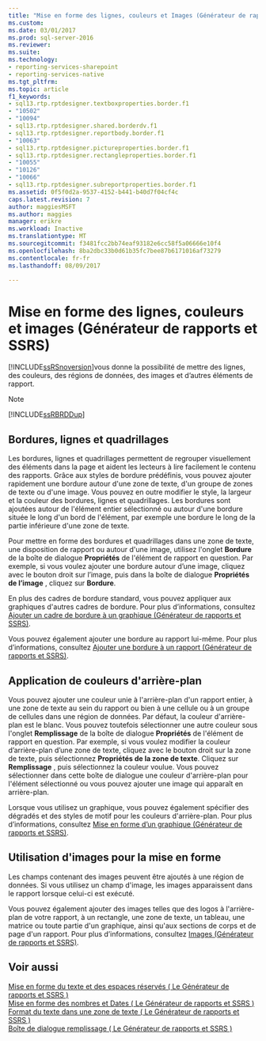 ```yaml
---
title: "Mise en forme des lignes, couleurs et Images (Générateur de rapports et SSRS) | Documents Microsoft"
ms.custom: 
ms.date: 03/01/2017
ms.prod: sql-server-2016
ms.reviewer: 
ms.suite: 
ms.technology:
- reporting-services-sharepoint
- reporting-services-native
ms.tgt_pltfrm: 
ms.topic: article
f1_keywords:
- sql13.rtp.rptdesigner.textboxproperties.border.f1
- "10502"
- "10094"
- sql13.rtp.rptdesigner.shared.borderdv.f1
- sql13.rtp.rptdesigner.reportbody.border.f1
- "10063"
- sql13.rtp.rptdesigner.pictureproperties.border.f1
- sql13.rtp.rptdesigner.rectangleproperties.border.f1
- "10055"
- "10126"
- "10066"
- sql13.rtp.rptdesigner.subreportproperties.border.f1
ms.assetid: 0f5f0d2a-9537-4152-b441-b40d7f04cf4c
caps.latest.revision: 7
author: maggiesMSFT
ms.author: maggies
manager: erikre
ms.workload: Inactive
ms.translationtype: MT
ms.sourcegitcommit: f3481fcc2bb74eaf93182e6cc58f5a06666e10f4
ms.openlocfilehash: 8ba2dbc33b0d61b35fc7bee87b6171016af73279
ms.contentlocale: fr-fr
ms.lasthandoff: 08/09/2017

---
```

# <a name="formatting-lines-colors-and-images-report-builder-and-ssrs"></a>Mise en forme des lignes, couleurs et images (Générateur de rapports et SSRS)
  [!INCLUDE[ssRSnoversion](../../includes/ssrsnoversion-md.md)]vous donne la possibilité de mettre des lignes, des couleurs, des régions de données, des images et d’autres éléments de rapport.  
  
> [!NOTE]  
>  [!INCLUDE[ssRBRDDup](../../includes/ssrbrddup-md.md)]  
  
## <a name="borders-lines-and-gridlines"></a>Bordures, lignes et quadrillages  
 Les bordures, lignes et quadrillages permettent de regrouper visuellement des éléments dans la page et aident les lecteurs à lire facilement le contenu des rapports. Grâce aux styles de bordure prédéfinis, vous pouvez ajouter rapidement une bordure autour d'une zone de texte, d'un groupe de zones de texte ou d'une image. Vous pouvez en outre modifier le style, la largeur et la couleur des bordures, lignes et quadrillages. Les bordures sont ajoutées autour de l'élément entier sélectionné ou autour d'une bordure située le long d'un bord de l'élément, par exemple une bordure le long de la partie inférieure d'une zone de texte.  
  
 Pour mettre en forme des bordures et quadrillages dans une zone de texte, une disposition de rapport ou autour d'une image, utilisez l'onglet **Bordure** de la boîte de dialogue **Propriétés** de l'élément de rapport en question. Par exemple, si vous voulez ajouter une bordure autour d’une image, cliquez avec le bouton droit sur l’image, puis dans la boîte de dialogue **Propriétés de l’image** , cliquez sur **Bordure**.  
  
 En plus des cadres de bordure standard, vous pouvez appliquer aux graphiques d'autres cadres de bordure. Pour plus d’informations, consultez [Ajouter un cadre de bordure à un graphique &#40;Générateur de rapports et SSRS&#41;](../../reporting-services/report-design/add-a-border-frame-to-a-chart-report-builder-and-ssrs.md).  
  
 Vous pouvez également ajouter une bordure au rapport lui-même. Pour plus d’informations, consultez [Ajouter une bordure à un rapport &#40;Générateur de rapports et SSRS&#41;](../../reporting-services/report-design/add-a-border-to-a-report-report-builder-and-ssrs.md).  
  
## <a name="applying-background-colors"></a>Application de couleurs d'arrière-plan  
 Vous pouvez ajouter une couleur unie à l'arrière-plan d'un rapport entier, à une zone de texte au sein du rapport ou bien à une cellule ou à un groupe de cellules dans une région de données. Par défaut, la couleur d'arrière-plan est le blanc. Vous pouvez toutefois sélectionner une autre couleur sous l'onglet **Remplissage** de la boîte de dialogue **Propriétés** de l'élément de rapport en question. Par exemple, si vous voulez modifier la couleur d’arrière-plan d’une zone de texte, cliquez avec le bouton droit sur la zone de texte, puis sélectionnez **Propriétés de la zone de texte**. Cliquez sur **Remplissage** , puis sélectionnez la couleur voulue. Vous pouvez sélectionner dans cette boîte de dialogue une couleur d'arrière-plan pour l'élément sélectionné ou vous pouvez ajouter une image qui apparaît en arrière-plan.  
  
 Lorsque vous utilisez un graphique, vous pouvez également spécifier des dégradés et des styles de motif pour les couleurs d'arrière-plan. Pour plus d’informations, consultez [Mise en forme d’un graphique &#40;Générateur de rapports et SSRS&#41;](../../reporting-services/report-design/formatting-a-chart-report-builder-and-ssrs.md).  
  
## <a name="using-images-as-formatting"></a>Utilisation d'images pour la mise en forme  
 Les champs contenant des images peuvent être ajoutés à une région de données. Si vous utilisez un champ d'image, les images apparaissent dans le rapport lorsque celui-ci est exécuté.  
  
 Vous pouvez également ajouter des images telles que des logos à l'arrière-plan de votre rapport, à un rectangle, une zone de texte, un tableau, une matrice ou toute partie d'un graphique, ainsi qu'aux sections de corps et de page d'un rapport. Pour plus d’informations, consultez [Images &#40;Générateur de rapports et SSRS&#41;](../../reporting-services/report-design/images-report-builder-and-ssrs.md).  
  
## <a name="see-also"></a>Voir aussi  
 [Mise en forme du texte et des espaces réservés &#40; Le Générateur de rapports et SSRS &#41;](../../reporting-services/report-design/formatting-text-and-placeholders-report-builder-and-ssrs.md)   
 [Mise en forme des nombres et Dates &#40; Le Générateur de rapports et SSRS &#41;](../../reporting-services/report-design/formatting-numbers-and-dates-report-builder-and-ssrs.md)   
 [Format du texte dans une zone de texte &#40; Le Générateur de rapports et SSRS &#41;](../../reporting-services/report-design/format-text-in-a-text-box-report-builder-and-ssrs.md)   
 [Boîte de dialogue remplissage &#40; Le Générateur de rapports et SSRS &#41;](http://msdn.microsoft.com/library/93a91d02-d558-4a0e-8d17-3fdf21e208d3)  
  
  

